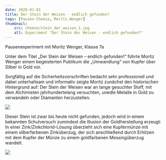 ```yaml
---
date: 2020-01-01
title: Der Stein der Weisen - endlich gefunden?
tags: [Pausen-Chemie, Moritz.Wenger]
thumbnail: 
    src: chemie/stein_der_weisen_1.jpg
    alt: Experiment "Der Stein der Weisen - endlich gefunden?"
---
```


Pausenexperiment mit Moritz Wenger, Klasse 7a

Unter dem Titel „Der Stein der Weisen – endlich gefunden!“ führte Moritz Wenger einem begeisterten Publikum die „Umwandlung“ von Kupfer über Silber in Gold vor. 

Sorgfältig auf die Sicherheitsvorschriften bedacht sehr professionell und dabei unterhaltsam und informativ zeigte Moritz zunächst den historischen Hintergrund auf: Der Stein der Weisen war an lange gesuchter Stoff, mit dem Alchimisten jahrhundertelang versuchten, unedle Metalle in Gold zu verwandeln oder Diamanten herzustellen. 

<div><img src="images/chemie/stein_der_weisen_1.jpg"></div>

Dieser Stein ist zwar bis heute nicht gefunden, jedoch wird in einem bekannten Schulversuch zumindest die Illusion der Goldherstellung erzeugt:
In einer Zink/Zinkchlorid-Lösung überzieht sich eine Kupfermünze mit einem silberfarbenen Zinküberzug, der sich anschließend durch Erhitzen mit dem Kupfer der Münze zu einem goldfarbenen Messingüberzug wandelt.

<div><img src="images/chemie/stein_der_weisen_2.jpg"></div>

<youtube watch="BS5hvLNhMU8"></youtube>